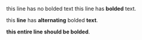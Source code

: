 this line has no bolded text
this line has **bolded** text.

this **line** has **alternating** bolded **text**.

**this entire line should be bolded**. 

